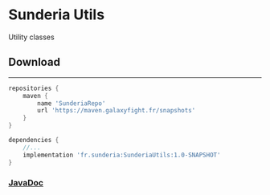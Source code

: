 # Sunderia Utils
Utility classes


## Download

---

```groovy
repositories {
    maven {
        name 'SunderiaRepo'
        url 'https://maven.galaxyfight.fr/snapshots'
    }
}

dependencies {
    //...
    implementation 'fr.sunderia:SunderiaUtils:1.0-SNAPSHOT'
}

```

### [JavaDoc](https://jitpack.io/com/github/Sunderia/SunderiaUtils/1.0/javadoc/)